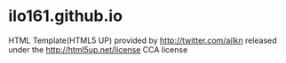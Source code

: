 # ilo161.github.io

HTML Template(HTML5 UP) provided by
http://twitter.com/ajlkn
released under the http://html5up.net/license CCA license
